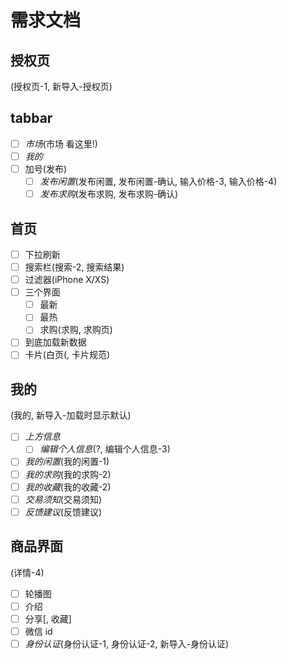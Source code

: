 
# 需求文档

## 授权页

(授权页-1, 新导入-授权页)

## tabbar

- [ ] *市场*(市场 看这里!)
- [ ] *我的*
- [ ] 加号(发布)
  - [ ] *发布闲置*(发布闲置, 发布闲置-确认, 输入价格-3, 输入价格-4)
  - [ ] *发布求购*(发布求购, 发布求购-确认)

## 首页

- [ ] 下拉刷新
- [ ] 搜索栏(搜索-2, 搜索结果)
- [ ] 过滤器(iPhone X/XS)
- [ ] 三个界面
  - [ ] 最新
  - [ ] 最热
  - [ ] 求购(求购, 求购页)
- [ ] 到底加载新数据
- [ ] 卡片(白页(, 卡片规范)

## 我的

(我的, 新导入-加载时显示默认)

- [ ] *上方信息*
  - [ ] *编辑个人信息*(?, 编辑个人信息-3)
- [ ] *我的闲置*(我的闲置-1)
- [ ] *我的求购*(我的求购-2)
- [ ] *我的收藏*(我的收藏-2)
- [ ] *交易须知*(交易须知)
- [ ] *反馈建议*(反馈建议)

## 商品界面

(详情-4)

- [ ] 轮播图
- [ ] 介绍
- [ ] 分享[, 收藏]
- [ ] 微信 id
- [ ] *身份认证*(身份认证-1, 身份认证-2, 新导入-身份认证)